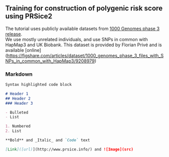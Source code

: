 ## Training for construction of polygenic risk score using PRSice2
The tutorial uses publicly available datasets from [1000 Genomes phase 3 release](https://www.internationalgenome.org/data-portal/data-collection/phase-3).<br/>
We use mostly unrelated individuals, and use SNPs in common with HapMap3 and UK Biobank. This dataset is provided by Florian Privé and is available [online] (https://figshare.com/articles/dataset/1000_genomes_phase_3_files_with_SNPs_in_common_with_HapMap3/9208979)




### Markdown



```markdown
Syntax highlighted code block

# Header 1
## Header 2
### Header 3

- Bulleted
- List

1. Numbered
2. List

**Bold** and _Italic_ and `Code` text

[Link]([url)](http://www.prsice.info/) and ![Image](src)
```

